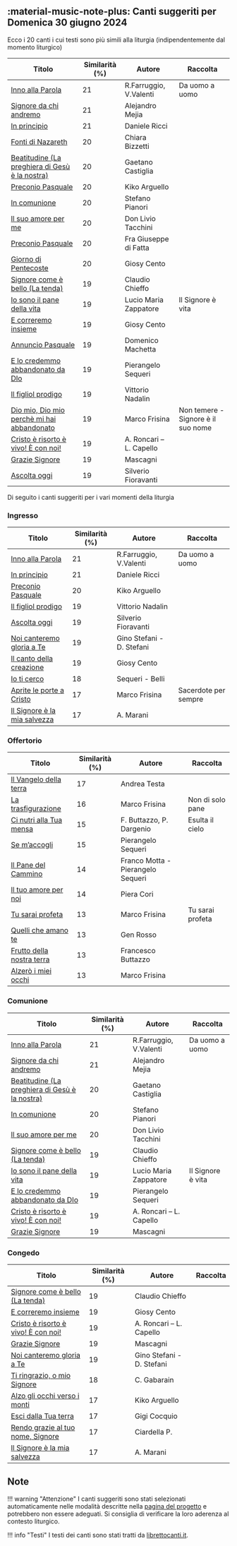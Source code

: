 ## :material-music-note-plus: Canti suggeriti per Domenica 30 giugno 2024

Ecco i 20 canti i cui testi sono più simili alla liturgia (indipendentemente dal momento liturgico)

| Titolo | Similarità (%) | Autore | Raccolta |
| --- | --- | --- | --- |
| [Inno alla Parola](https://www.librettocanti.it/mod_canti_gestione#!canto/vedi/2737) | 21 | R.Farruggio, V.Valenti | Da uomo a uomo |
| [Signore da chi andremo](https://www.librettocanti.it/mod_canti_gestione#!canto/vedi/1709) | 21 | Alejandro Mejia |  |
| [In principio](https://www.librettocanti.it/mod_canti_gestione#!canto/vedi/242) | 21 | Daniele Ricci |  |
| [Fonti di Nazareth](https://www.librettocanti.it/mod_canti_gestione#!canto/vedi/196) | 20 | Chiara Bizzetti |  |
| [Beatitudine (La preghiera di Gesù è la nostra)](https://www.librettocanti.it/mod_canti_gestione#!canto/vedi/76) | 20 | Gaetano Castiglia |  |
| [Preconio Pasquale](https://www.librettocanti.it/mod_canti_gestione#!canto/vedi/1879) | 20 | Kiko Arguello |  |
| [In comunione](https://www.librettocanti.it/mod_canti_gestione#!canto/vedi/240) | 20 | Stefano Pianori |  |
| [Il suo amore per me](https://www.librettocanti.it/mod_canti_gestione#!canto/vedi/2535) | 20 | Don Livio Tacchini |  |
| [Preconio Pasquale](https://www.librettocanti.it/mod_canti_gestione#!canto/vedi/2087) | 20 | Fra Giuseppe di Fatta |  |
| [Giorno di Pentecoste](https://www.librettocanti.it/mod_canti_gestione#!canto/vedi/1627) | 20 | Giosy Cento |  |
| [Signore come è bello (La tenda)](https://www.librettocanti.it/mod_canti_gestione#!canto/vedi/428) | 19 | Claudio Chieffo |  |
| [Io sono il pane della vita](https://www.librettocanti.it/mod_canti_gestione#!canto/vedi/2354) | 19 | Lucio Maria Zappatore | Il Signore è vita |
| [E correremo insieme](https://www.librettocanti.it/mod_canti_gestione#!canto/vedi/169) | 19 | Giosy Cento |  |
| [Annuncio Pasquale](https://www.librettocanti.it/mod_canti_gestione#!canto/vedi/2303) | 19 | Domenico Machetta |  |
| [E lo credemmo abbandonato da DIo](https://www.librettocanti.it/mod_canti_gestione#!canto/vedi/2301) | 19 | Pierangelo Sequeri |  |
| [Il figliol prodigo](https://www.librettocanti.it/mod_canti_gestione#!canto/vedi/227) | 19 | Vittorio Nadalin |  |
| [Dio mio, Dio mio perchè mi hai abbandonato ](https://www.librettocanti.it/mod_canti_gestione#!canto/vedi/2818) | 19 | Marco Frisina | Non temere - Signore è il suo nome |
| [Cristo è risorto è vivo!  È con noi!](https://www.librettocanti.it/mod_canti_gestione#!canto/vedi/2081) | 19 | A. Roncari – L. Capello |  |
| [Grazie Signore](https://www.librettocanti.it/mod_canti_gestione#!canto/vedi/1848) | 19 | Mascagni |  |
| [Ascolta oggi ](https://www.librettocanti.it/mod_canti_gestione#!canto/vedi/2248) | 19 | Silverio Fioravanti |  |

Di seguito i canti suggeriti per i vari momenti della liturgia

### Ingresso

| Titolo | Similarità (%) | Autore | Raccolta |
| --- | --- | --- | --- |
| [Inno alla Parola](https://www.librettocanti.it/mod_canti_gestione#!canto/vedi/2737) | 21 | R.Farruggio, V.Valenti | Da uomo a uomo |
| [In principio](https://www.librettocanti.it/mod_canti_gestione#!canto/vedi/242) | 21 | Daniele Ricci |  |
| [Preconio Pasquale](https://www.librettocanti.it/mod_canti_gestione#!canto/vedi/1879) | 20 | Kiko Arguello |  |
| [Il figliol prodigo](https://www.librettocanti.it/mod_canti_gestione#!canto/vedi/227) | 19 | Vittorio Nadalin |  |
| [Ascolta oggi ](https://www.librettocanti.it/mod_canti_gestione#!canto/vedi/2248) | 19 | Silverio Fioravanti |  |
| [Noi canteremo gloria a Te](https://www.librettocanti.it/mod_canti_gestione#!canto/vedi/321) | 19 | Gino Stefani - D. Stefani |  |
| [Il canto della creazione](https://www.librettocanti.it/mod_canti_gestione#!canto/vedi/225) | 19 | Giosy Cento |  |
| [Io ti cerco](https://www.librettocanti.it/mod_canti_gestione#!canto/vedi/1759) | 18 | Sequeri - Belli |  |
| [Aprite le porte a Cristo](https://www.librettocanti.it/mod_canti_gestione#!canto/vedi/1946) | 17 | Marco Frisina | Sacerdote per sempre |
| [Il Signore è la mia salvezza](https://www.librettocanti.it/mod_canti_gestione#!canto/vedi/236) | 17 | A. Marani |  |

### Offertorio

| Titolo | Similarità (%) | Autore | Raccolta |
| --- | --- | --- | --- |
| [Il Vangelo della terra](https://www.librettocanti.it/mod_canti_gestione#!canto/vedi/1926) | 17 | Andrea Testa |  |
| [La trasfigurazione](https://www.librettocanti.it/mod_canti_gestione#!canto/vedi/2269) | 16 | Marco Frisina | Non di solo pane |
| [Ci nutri alla Tua mensa](https://www.librettocanti.it/mod_canti_gestione#!canto/vedi/1932) | 15 | F. Buttazzo, P. Dargenio | Esulta il cielo |
| [Se m’accogli](https://www.librettocanti.it/mod_canti_gestione#!canto/vedi/414) | 15 | Pierangelo Sequeri |  |
| [Il Pane del Cammino](https://www.librettocanti.it/mod_canti_gestione#!canto/vedi/231) | 14 | Franco Motta - Pierangelo Sequeri |  |
| [Il tuo amore per noi](https://www.librettocanti.it/mod_canti_gestione#!canto/vedi/2305) | 14 | Piera Cori |  |
| [Tu sarai profeta](https://www.librettocanti.it/mod_canti_gestione#!canto/vedi/464) | 13 | Marco Frisina | Tu sarai profeta |
| [Quelli che amano te](https://www.librettocanti.it/mod_canti_gestione#!canto/vedi/2174) | 13 | Gen Rosso |  |
| [Frutto della nostra terra](https://www.librettocanti.it/mod_canti_gestione#!canto/vedi/201) | 13 | Francesco Buttazzo |  |
| [Alzerò i miei occhi ](https://www.librettocanti.it/mod_canti_gestione#!canto/vedi/2151) | 13 | Marco Frisina |  |

### Comunione

| Titolo | Similarità (%) | Autore | Raccolta |
| --- | --- | --- | --- |
| [Inno alla Parola](https://www.librettocanti.it/mod_canti_gestione#!canto/vedi/2737) | 21 | R.Farruggio, V.Valenti | Da uomo a uomo |
| [Signore da chi andremo](https://www.librettocanti.it/mod_canti_gestione#!canto/vedi/1709) | 21 | Alejandro Mejia |  |
| [Beatitudine (La preghiera di Gesù è la nostra)](https://www.librettocanti.it/mod_canti_gestione#!canto/vedi/76) | 20 | Gaetano Castiglia |  |
| [In comunione](https://www.librettocanti.it/mod_canti_gestione#!canto/vedi/240) | 20 | Stefano Pianori |  |
| [Il suo amore per me](https://www.librettocanti.it/mod_canti_gestione#!canto/vedi/2535) | 20 | Don Livio Tacchini |  |
| [Signore come è bello (La tenda)](https://www.librettocanti.it/mod_canti_gestione#!canto/vedi/428) | 19 | Claudio Chieffo |  |
| [Io sono il pane della vita](https://www.librettocanti.it/mod_canti_gestione#!canto/vedi/2354) | 19 | Lucio Maria Zappatore | Il Signore è vita |
| [E lo credemmo abbandonato da DIo](https://www.librettocanti.it/mod_canti_gestione#!canto/vedi/2301) | 19 | Pierangelo Sequeri |  |
| [Cristo è risorto è vivo!  È con noi!](https://www.librettocanti.it/mod_canti_gestione#!canto/vedi/2081) | 19 | A. Roncari – L. Capello |  |
| [Grazie Signore](https://www.librettocanti.it/mod_canti_gestione#!canto/vedi/1848) | 19 | Mascagni |  |

### Congedo

| Titolo | Similarità (%) | Autore | Raccolta |
| --- | --- | --- | --- |
| [Signore come è bello (La tenda)](https://www.librettocanti.it/mod_canti_gestione#!canto/vedi/428) | 19 | Claudio Chieffo |  |
| [E correremo insieme](https://www.librettocanti.it/mod_canti_gestione#!canto/vedi/169) | 19 | Giosy Cento |  |
| [Cristo è risorto è vivo!  È con noi!](https://www.librettocanti.it/mod_canti_gestione#!canto/vedi/2081) | 19 | A. Roncari – L. Capello |  |
| [Grazie Signore](https://www.librettocanti.it/mod_canti_gestione#!canto/vedi/1848) | 19 | Mascagni |  |
| [Noi canteremo gloria a Te](https://www.librettocanti.it/mod_canti_gestione#!canto/vedi/321) | 19 | Gino Stefani - D. Stefani |  |
| [Ti ringrazio, o mio Signore](https://www.librettocanti.it/mod_canti_gestione#!canto/vedi/1713) | 18 | C. Gabarain |  |
| [Alzo gli occhi verso i monti](https://www.librettocanti.it/mod_canti_gestione#!canto/vedi/2366) | 17 | Kiko Arguello |  |
| [Esci dalla Tua terra](https://www.librettocanti.it/mod_canti_gestione#!canto/vedi/189) | 17 | Gigi Cocquio |  |
| [Rendo grazie al tuo nome, Signore](https://www.librettocanti.it/mod_canti_gestione#!canto/vedi/1894) | 17 | Ciardella P. |  |
| [Il Signore è la mia salvezza](https://www.librettocanti.it/mod_canti_gestione#!canto/vedi/236) | 17 | A. Marani |  |

## Note
!!! warning "Attenzione"
    I canti suggeriti sono stati selezionati automaticamente nelle modalità descritte nella [pagina del progetto](progetto.md) e potrebbero non essere adeguati. Si consiglia di verificare la loro aderenza al contesto liturgico.

!!! info "Testi"
    I testi dei canti sono stati tratti da [librettocanti.it](https://www.librettocanti.it/).


